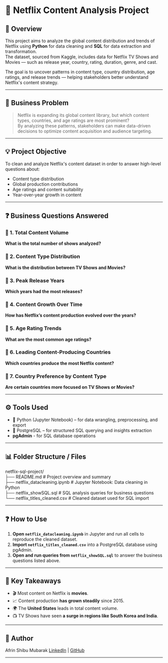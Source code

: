 # 🎥 Netflix Content Analysis Project

## 📄 Overview
This project aims to analyze the global content distribution and trends of Netflix using **Python** for data cleaning and **SQL** for data extraction and transformation.  
The dataset, sourced from Kaggle, includes data for Netflix TV Shows and Movies — such as release year, country, rating, duration, genre, and cast.

The goal is to uncover patterns in content type, country distribution, age ratings, and release trends — helping stakeholders better understand Netflix's content strategy.

---

## 🔎 Business Problem
> Netflix is expanding its global content library, but which content types, countries, and age ratings are most prominent?  
> By analyzing these patterns, stakeholders can make data-driven decisions to optimize content acquisition and audience targeting.

---

## 💡 Project Objective
To clean and analyze Netflix's content dataset in order to answer high-level questions about:
- Content type distribution
- Global production contributions
- Age ratings and content suitability
- Year-over-year growth in content

---

## ❓ Business Questions Answered

### 📌 1. Total Content Volume  
**What is the total number of shows analyzed?**

### 📌 2. Content Type Distribution  
**What is the distribution between TV Shows and Movies?**

### 📌 3. Peak Release Years  
**Which years had the most releases?**

### 📌 4. Content Growth Over Time  
**How has Netflix’s content production evolved over the years?**

### 📌 5. Age Rating Trends  
**What are the most common age ratings?**

### 📌 6. Leading Content-Producing Countries  
**Which countries produce the most Netflix content?**

### 📌 7. Country Preference by Content Type  
**Are certain countries more focused on TV Shows or Movies?**

---

## ⚙️ Tools Used
- 🐍 Python (Jupyter Notebook) – for data wrangling, preprocessing, and export
- 🐘 PostgreSQL – for structured SQL querying and insights extraction
- **pgAdmin** - for SQL database operations


---

## 📊 Folder Structure / Files
netflix-sql-project/<br>
├── README.md # Project overview and summary<br>
├── netflix_datacleaning.ipynb # Jupyter Notebook: Data cleaning in Python<br>
├── netflix_showSQL.sql # SQL analysis queries for business questions<br>
└── netflix_titles_cleaned.csv # Cleaned dataset used for SQL import

---

## ❓ How to Use

1. **Open `netflix_datacleaning.ipynb`** in Jupyter and run all cells to reproduce the cleaned dataset.
2. **Import `netflix_titles_cleaned.csv`** into a PostgreSQL database using pgAdmin.
3. **Open and run queries from `netflix_showSQL.sql`** to answer the business questions listed above.

---

## 🚀 Key Takeaways
- 🎬 Most content on Netflix is **movies**.
- 📈 Content production **has grown steadily** since 2015.
- 🌍 The **United States** leads in total content volume.
- 📺 TV Shows have seen **a surge in regions like South Korea and India**.

---

## 🌟 Author
Afrin Shibu Mubarak 
[LinkedIn](https://www.linkedin.com/in/afrin-shibu-mubarak/) | [GitHub](https://github.com/afrinshibu) 

---

